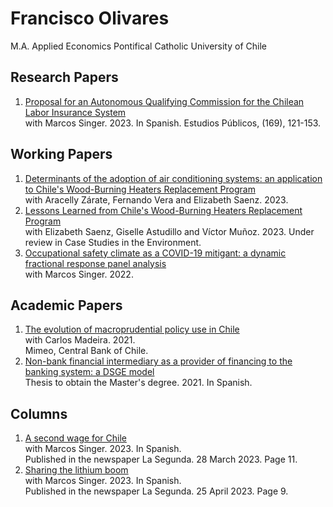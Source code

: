 # Francisco Olivares

M.A. Applied Economics Pontifical Catholic University of Chile

## Research Papers
1. [Proposal for an Autonomous Qualifying Commission for the Chilean Labor Insurance System](https://doi.org/10.38178/07183089/2154220112)  
with Marcos Singer. 2023. In Spanish.
Estudios Públicos, (169), 121-153.

## Working Papers
1. [Determinants of the adoption of air conditioning systems: an application to Chile's Wood-Burning Heaters Replacement Program](https://fco-olivares.github.io/wp/adoption_acs.pdf)  
with Aracelly Zárate, Fernando Vera and Elizabeth Saenz. 2023.
2. [Lessons Learned from Chile's Wood-Burning Heaters Replacement Program](https://fco-olivares.github.io/wp/cs_heaters.pdf)  
with Elizabeth Saenz, Giselle Astudillo and Víctor Muñoz. 2023.
Under review in Case Studies in the Environment.
3. [Occupational safety climate as a COVID-19 mitigant: a dynamic fractional response panel analysis](https://fco-olivares.github.io/wp/sc_covid.pdf)  
with Marcos Singer. 2022.

## Academic Papers
1. [The evolution of macroprudential policy use in Chile](https://fco-olivares.github.io/ap/mp_chile.pdf)  
with Carlos Madeira. 2021.  
Mimeo, Central Bank of Chile.
2. [Non-bank financial intermediary as a provider of financing to the banking system: a DSGE model](https://fco-olivares.github.io/ap/nbfi_dsge.pdf)  
Thesis to obtain the Master's degree. 2021. In Spanish.  

## Columns
1. [A second wage for Chile](https://fco-olivares.github.io/nc/C_ssSQM_LS.pdf)  
with Marcos Singer. 2023. In Spanish.  
Published in the newspaper La Segunda. 28 March 2023. Page 11.
2. [Sharing the lithium boom](https://fco-olivares.github.io/nc/C_cblSQM_LS.pdf)  
with Marcos Singer. 2023. In Spanish.  
Published in the newspaper La Segunda. 25 April 2023. Page 9.


